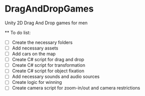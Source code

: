 # DragAndDropGames
Unity 2D Drag And Drop games for men

** To do list:
- [ ] Create the necessary folders
- [ ] Add necessary assets 
- [ ] Add cars on the map
- [ ] Create C# script for drag and drop
- [ ] Create C# script for transformation
- [ ] Create C# script for object fixation
- [ ] Add necessary sounds and audio sources
- [ ] Create logic for winning
- [ ] Create camera script for zoom-in/out and camera restrictions
